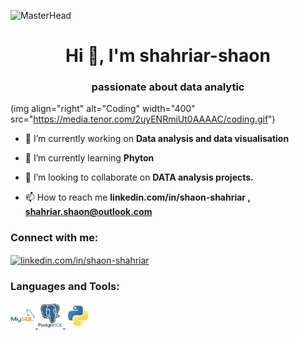 
![MasterHead](https://code.visualstudio.com/assets/docs/languages/tsql/intellisense.gif)

<h1 align="center">Hi 👋, I'm shahriar-shaon</h1>
<h3 align="center"> passionate about data analytic</h3>

(img align="right" alt="Coding" width="400" src="https://media.tenor.com/2uyENRmiUt0AAAAC/coding.gif")


- 🔭 I’m currently working on **Data analysis and data visualisation**

- 🌱 I’m currently learning **Phyton**

- 👯 I’m looking to collaborate on **DATA analysis projects.**

- 📫 How to reach me **linkedin.com/in/shaon-shahriar , shahriar.shaon@outlook.com**

<h3 align="left">Connect with me:</h3>
<p align="left">
<a href="https://linkedin.com/in/linkedin.com/in/shaon-shahriar" target="blank"><img align="center" src="https://raw.githubusercontent.com/rahuldkjain/github-profile-readme-generator/master/src/images/icons/Social/linked-in-alt.svg" alt="linkedin.com/in/shaon-shahriar" height="30" width="40" /></a>
</p>

<h3 align="left">Languages and Tools:</h3>
<p align="left"> <a href="https://www.mysql.com/" target="_blank" rel="noreferrer"> <img src="https://raw.githubusercontent.com/devicons/devicon/master/icons/mysql/mysql-original-wordmark.svg" alt="mysql" width="40" height="40"/> </a> <a href="https://www.postgresql.org" target="_blank" rel="noreferrer"> <img src="https://raw.githubusercontent.com/devicons/devicon/master/icons/postgresql/postgresql-original-wordmark.svg" alt="postgresql" width="40" height="40"/> </a> <a href="https://www.python.org" target="_blank" rel="noreferrer"> <img src="https://raw.githubusercontent.com/devicons/devicon/master/icons/python/python-original.svg" alt="python" width="40" height="40"/> </a> </p>
